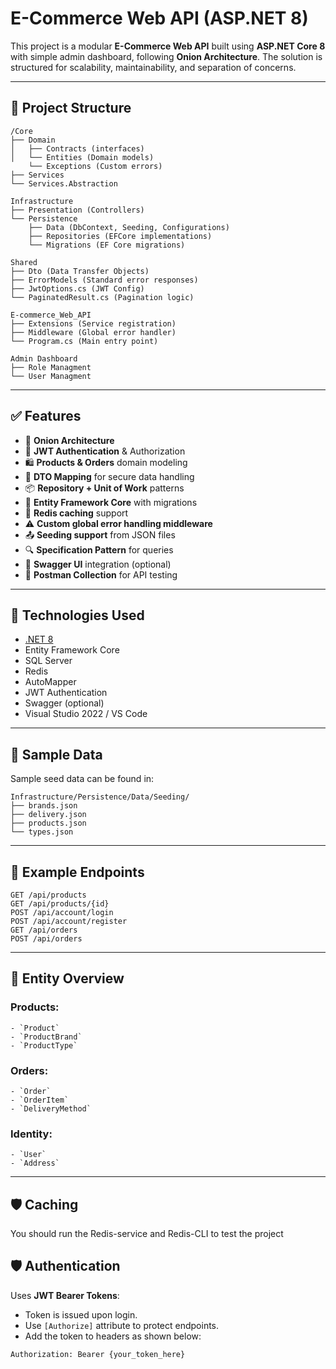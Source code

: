 # E-Commerce Web API (ASP.NET 8)

This project is a modular **E-Commerce Web API** built using **ASP.NET Core 8** with simple admin dashboard, following **Onion Architecture**. The solution is structured for scalability, maintainability, and separation of concerns.

---

## 📂 Project Structure

```
/Core
├── Domain
│   ├── Contracts (interfaces)
│   └── Entities (Domain models)
    └── Exceptions (Custom errors)
├── Services
└── Services.Abstraction

Infrastructure
├── Presentation (Controllers)
└── Persistence
    ├── Data (DbContext, Seeding, Configurations)
    ├── Repositories (EFCore implementations)
    └── Migrations (EF Core migrations)

Shared
├── Dto (Data Transfer Objects)
├── ErrorModels (Standard error responses)
├── JwtOptions.cs (JWT Config)
└── PaginatedResult.cs (Pagination logic)

E-commerce_Web_API
├── Extensions (Service registration)
├── Middleware (Global error handler)
└── Program.cs (Main entry point)

Admin Dashboard
├── Role Managment
└── User Managment
```
---

## ✅ Features

- 🧱 **Onion Architecture**
- 🔐 **JWT Authentication** & Authorization
- 🛍️ **Products & Orders** domain modeling
- 🧾 **DTO Mapping** for secure data handling
- 📦 **Repository + Unit of Work** patterns
- 💾 **Entity Framework Core** with migrations
- 🚀 **Redis caching** support
- ⚠️ **Custom global error handling middleware**
- 📤 **Seeding support** from JSON files
- 🔍 **Specification Pattern** for queries
- 📑 **Swagger UI** integration (optional)
- 📮 **Postman Collection** for API testing

---

## 🔧 Technologies Used

- [.NET 8](https://dotnet.microsoft.com/)
- Entity Framework Core
- SQL Server
- Redis
- AutoMapper
- JWT Authentication
- Swagger (optional)
- Visual Studio 2022 / VS Code

---

## 📁 Sample Data

Sample seed data can be found in:
```
Infrastructure/Persistence/Data/Seeding/
├── brands.json
├── delivery.json
├── products.json
└── types.json
```
---

## 🧪 Example Endpoints
```
GET /api/products
GET /api/products/{id}
POST /api/account/login
POST /api/account/register
GET /api/orders
POST /api/orders
```
---

## 📜 Entity Overview

### Products:
```
- `Product`
- `ProductBrand`
- `ProductType`
```
### Orders:
```
- `Order`
- `OrderItem`
- `DeliveryMethod`
```
### Identity:
```
- `User`
- `Address`
```
---

## 🛡️ Caching

You should run the Redis-service and Redis-CLI to test the project

## 🛡️ Authentication

Uses **JWT Bearer Tokens**:

- Token is issued upon login.
- Use `[Authorize]` attribute to protect endpoints.
- Add the token to headers as shown below:

```http
Authorization: Bearer {your_token_here}



